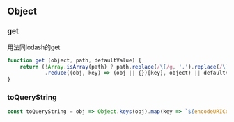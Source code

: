 ## Object

### get
用法同lodash的get
```js
function get (object, path, defaultValue) {
    return (!Array.isArray(path) ? path.replace(/\[/g, '.').replace(/\]/g, '').split('.') : path)
            .reduce((obj, key) => (obj || {})[key], object) || defaultValue;
}
```
### toQueryString
```js
const toQueryString = obj => Object.keys(obj).map(key => `${encodeURIComponent(key)}=${encodeURIComponent(obj[key])}`).join('&');
```
